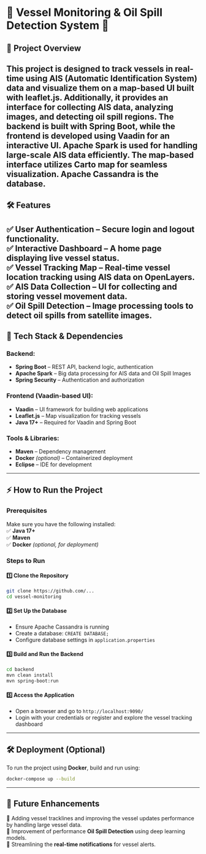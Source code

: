 # 🚢 Vessel Monitoring & Oil Spill Detection System 🌊  

## 📌 Project Overview  
This project is designed to track vessels in real-time using **AIS (Automatic Identification System) data** and visualize them on a **map-based UI** built with **leaflet.js**. Additionally, it provides an interface for **collecting AIS data, analyzing images, and detecting oil spill regions**.  The backend is built with **Spring Boot**, while the frontend is developed using **Vaadin** for an interactive UI. **Apache Spark** is used for handling large-scale AIS data efficiently. The **map-based interface** utilizes **Carto map** for seamless visualization. Apache Cassandra is the database.
---

## 🛠️ Features  
✅ **User Authentication** – Secure login and logout functionality.  
✅ **Interactive Dashboard** – A home page displaying live vessel status.  
✅ **Vessel Tracking Map** – Real-time vessel location tracking using AIS data on OpenLayers.  
✅ **AIS Data Collection** – UI for collecting and storing vessel movement data.  
✅ **Oil Spill Detection** – Image processing tools to detect oil spills from satellite images.
---

## 📌 Tech Stack & Dependencies  

### **Backend:**  
- **Spring Boot** – REST API, backend logic, authentication  
- **Apache Spark** – Big data processing for AIS data and Oil Spill Images
- **Spring Security** – Authentication and authorization

### **Frontend (Vaadin-based UI):**  
- **Vaadin** – UI framework for building web applications  
- **Leaflet.js** – Map visualization for tracking vessels  
- **Java 17+** – Required for Vaadin and Spring Boot  

### **Tools & Libraries:**  
- **Maven** – Dependency management  
- **Docker** *(optional)* – Containerized deployment  
- **Eclipse** – IDE for development  

---

## ⚡ How to Run the Project  

### **Prerequisites**  
Make sure you have the following installed:  
✅ **Java 17+**  
✅ **Maven**  
✅ **Docker** *(optional, for deployment)*  

### **Steps to Run**  

#### **1️⃣ Clone the Repository**  
```sh
git clone https://github.com/...
cd vessel-monitoring
```

#### **2️⃣ Set Up the Database**  
- Ensure Apache Cassandra is running  
- Create a database: `CREATE DATABASE;`  
- Configure database settings in `application.properties`


#### **3️⃣ Build and Run the Backend**  
```sh
cd backend
mvn clean install
mvn spring-boot:run
```

#### **5️⃣ Access the Application**  
- Open a browser and go to `http://localhost:9090/`  
- Login with your credentials or register and explore the vessel tracking dashboard  

---

## 🛠️ Deployment (Optional)  

To run the project using **Docker**, build and run using:  
```sh
docker-compose up --build
```
---

## 📌 Future Enhancements  
🔹 Adding vessel tracklines and improving the vessel updates performance by handling large vessel data.  
🔹 Improvement of performance **Oil Spill Detection** using deep learning models.  
🔹 Streamlining the **real-time notifications** for vessel alerts.  
